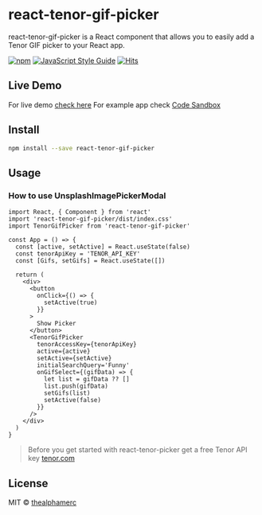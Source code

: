 # react-tenor-gif-picker

react-tenor-gif-picker is a React component that allows you to easily add a Tenor GIF picker to your React app.

[![npm](https://img.shields.io/npm/v/react-tenor-gif-picker?color=brightgreen)](https://www.npmjs.com/package/react-tenor-gif-picker) [![JavaScript Style Guide](https://img.shields.io/badge/code_style-standard-brightgreen.svg)](https://standardjs.com) [![Hits](https://hits.seeyoufarm.com/api/count/incr/badge.svg?url=https%3A%2F%2Fgithub.com%2FTheAlphamerc%2Freact-tenor-gif-picker&count_bg=%2379C83D&title_bg=%23555555&icon=&icon_color=%23E7E7E7&title=hits&edge_flat=false)](https://hits.seeyoufarm.com)

## Live Demo

For live demo [check here](https://thealphamerc.github.io/react-tenor-gif-picker/)
For example app check [Code Sandbox](https://codesandbox.io/s/react-tenor-gif-picker-example-gxpym6?file=/src/App.js)

## Install

```bash
npm install --save react-tenor-gif-picker
```

## Usage

### How to use UnsplashImagePickerModal

```tsx
import React, { Component } from 'react'
import 'react-tenor-gif-picker/dist/index.css'
import TenorGifPicker from 'react-tenor-gif-picker'

const App = () => {
  const [active, setActive] = React.useState(false)
  const tenorApiKey = 'TENOR_API_KEY'
  const [Gifs, setGifs] = React.useState([])

  return (
    <div>
      <button
        onClick={() => {
          setActive(true)
        }}
      >
        Show Picker
      </button>
      <TenorGifPicker
        tenorAccessKey={tenorApiKey}
        active={active}
        setActive={setActive}
        initialSearchQuery='Funny'
        onGifSelect={(gifData) => {
          let list = gifData ?? []
          list.push(gifData)
          setGifs(list)
          setActive(false)
        }}
      />
    </div>
  )
}
```

> Before you get started with react-tenor-picker get a free Tenor API key [tenor.com](https://tenor.com/developer/dashboard)

## License

MIT © [thealphamerc](https://github.com/thealphamerc)
